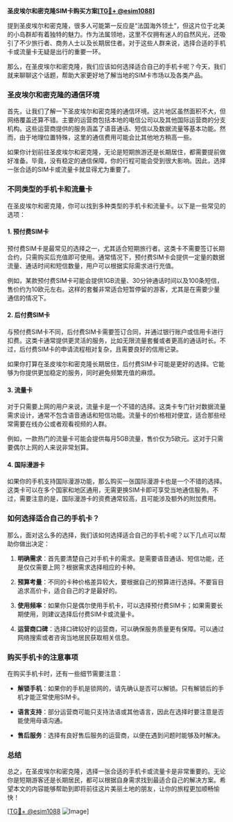 **圣皮埃尔和密克隆SIM卡购买方案[[TG💪+ @esim1088](https://t.me/s/esim1088)]**

提到圣皮埃尔和密克隆，很多人可能第一反应是“法国海外领土”，但这片位于北美的小岛群却有着独特的魅力。作为法属领地，这里不仅拥有迷人的自然风光，还吸引了不少旅行者、商务人士以及长期居住者。对于这些人群来说，选择合适的手机卡或流量卡无疑是出行的重要一环。

那么，在圣皮埃尔和密克隆，我们应该如何选择适合自己的手机卡呢？今天，我们就来聊聊这个话题，帮助大家更好地了解当地的SIM卡市场以及各类产品。

### 圣皮埃尔和密克隆的通信环境

首先，让我们了解一下圣皮埃尔和密克隆的通信环境。这片地区虽然面积不大，但网络覆盖还算不错。主要的运营商包括本地的电信公司以及其他国际运营商的分支机构。这些运营商提供的服务涵盖了语音通话、短信以及数据流量等基本功能。然而，由于地理位置特殊，这里的通信费用可能会比其他地方稍高一些。

如果你计划前往圣皮埃尔和密克隆，无论是短期旅游还是长期居住，都需要提前做好准备。毕竟，没有稳定的通信保障，你的行程可能会受到很大影响。因此，选择一张合适的SIM卡或流量卡就显得尤为重要了。

### 不同类型的手机卡和流量卡

在圣皮埃尔和密克隆，你可以找到多种类型的手机卡和流量卡。以下是一些常见的选项：

#### 1. 预付费SIM卡

预付费SIM卡是最常见的选择之一，尤其适合短期旅行者。这类卡不需要签订长期合约，只需购买后充值即可使用。通常情况下，预付费SIM卡会提供一定量的数据流量、通话时间和短信数量，用户可以根据实际需求进行充值。

例如，某款预付费SIM卡可能会提供1GB流量、30分钟通话时间以及100条短信，售价约为10欧元左右。这样的套餐非常适合短暂停留的游客，尤其是在需要少量通信的情况下。

#### 2. 后付费SIM卡

与预付费SIM卡不同，后付费SIM卡需要签订合同，并通过银行账户或信用卡进行扣费。这类卡通常提供更灵活的服务，比如无限流量套餐或者更高的通话时长。不过，后付费SIM卡的申请流程相对复杂，且需要良好的信用记录。

如果你打算在圣皮埃尔和密克隆长期居住，后付费SIM卡可能是更好的选择。它能够为你提供更加稳定的服务，同时避免频繁充值的麻烦。

#### 3. 流量卡

对于只需要上网的用户来说，流量卡是一个不错的选择。这类卡专门针对数据流量需求设计，通常不包含语音通话和短信功能。流量卡的价格相对便宜，适合那些经常需要在线办公或者观看视频的人群。

例如，一款热门的流量卡可能会提供每月5GB流量，售价仅为5欧元。这对于只需要偶尔上网的人来说非常划算。

#### 4. 国际漫游卡

如果你的手机支持国际漫游功能，那么购买一张国际漫游卡也是一个不错的选择。这类卡可以在多个国家和地区通用，无需更换SIM卡即可享受当地通信服务。不过，需要注意的是，国际漫游卡的资费通常较高，且可能涉及额外的附加费用。

### 如何选择适合自己的手机卡？

那么，面对这么多的选择，我们该如何选择适合自己的手机卡呢？以下几点可以帮助你做出决定：

1. **明确需求**：首先要清楚自己对手机卡的需求。是需要语音通话、短信功能，还是仅仅需要上网？根据需求选择相应的卡种。
   
2. **预算考量**：不同的卡种价格差异较大，要根据自己的预算进行选择。不要盲目追求高价卡，适合自己的才是最好的。

3. **使用频率**：如果你只是偶尔使用手机卡，可以选择预付费SIM卡；如果需要长期使用，则建议选择后付费SIM卡或流量卡。

4. **运营商口碑**：选择口碑较好的运营商，可以确保服务质量更有保障。可以通过网络搜索或者咨询当地居民获取相关信息。

### 购买手机卡的注意事项

在购买手机卡时，还有一些细节需要注意：

- **解锁手机**：如果你的手机是锁网的，请先确认是否可以解锁。只有解锁后的手机才能正常使用SIM卡。
  
- **语言支持**：部分运营商可能只支持法语或其他语言，因此在选择时要注意是否能使用母语沟通。

- **售后服务**：选择有良好售后服务的运营商，以便在遇到问题时能够及时解决。

### 总结

总之，在圣皮埃尔和密克隆，选择一张合适的手机卡或流量卡是非常重要的。无论你是短期游客还是长期居民，都可以根据自身需求找到最适合自己的解决方案。希望本文的内容能够帮助到即将前往这片美丽土地的朋友，让你的旅程更加顺畅愉快！

[[TG💪+ @esim1088](https://t.me/s/esim1088) ![Image](https://i.postimg.cc/4NQfJmqS/Snipaste-2025-05-13-00-14-12.png)]